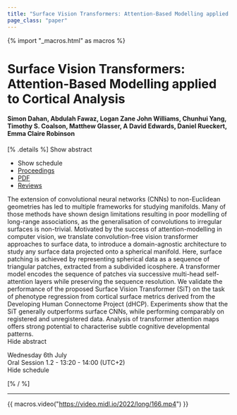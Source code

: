 ```yaml
---
title: "Surface Vision Transformers: Attention-Based Modelling applied to Cortical Analysis"
page_class: "paper"
---
```


{% import "_macros.html" as macros %}

# Surface Vision Transformers: Attention-Based Modelling applied to Cortical Analysis 

#### Simon Dahan, Abdulah Fawaz, Logan Zane John Williams, Chunhui Yang, Timothy S. Coalson, Matthew Glasser, A David Edwards, Daniel Rueckert, Emma Claire Robinson

[% .details %]
<a class="toggle_visibility" data-selector=".abstract" data-level="3">Show abstract</a>
- <a class="toggle_visibility" data-selector=".schedule" data-level="3">Show schedule</a>
- <a href="">Proceedings</a>
- <a href="https://openreview.net/pdf?id=mpp843Bsf-">PDF</a>
- <a href="https://openreview.net/forum?id=mpp843Bsf-">Reviews</a>

<p>
    <span class="abstract">
        The extension of convolutional neural networks (CNNs) to non-Euclidean geometries has led to multiple frameworks for studying manifolds. Many of those methods have shown design limitations resulting in poor modelling of long-range associations, as the generalisation of convolutions to irregular surfaces is non-trivial. Motivated by the success of attention-modelling in computer vision, we translate convolution-free vision transformer approaches to surface data, to introduce a domain-agnostic architecture to study any surface data projected onto a spherical manifold. Here, surface patching is achieved by representing spherical data as a sequence of triangular patches, extracted from a subdivided icosphere. A transformer model encodes the sequence of patches via successive multi-head self-attention layers while preserving the sequence resolution. We validate the performance of the proposed Surface Vision Transformer (SiT) on the task of phenotype regression from cortical surface metrics derived from the Developing Human Connectome Project (dHCP). Experiments show that the SiT generally outperforms surface CNNs, while performing comparably on registered and unregistered data. Analysis of transformer attention maps offers strong potential to characterise subtle cognitive developmental patterns. 
        <br>
        <span class="actions"><a class="toggle_visibility" data-level="2">Hide abstract</a></span>
    </span>
</p>

<p>
    <span class="schedule">
         Wednesday 6th July<br>Oral Session 1.2 - 13:20 - 14:00 (UTC+2)
        <br>
        <span class="actions"><a class="toggle_visibility" data-level="2">Hide schedule</a></span>
    </span>
</p>

[% / %]


---

{{ macros.video("https://video.midl.io/2022/long/166.mp4") }}